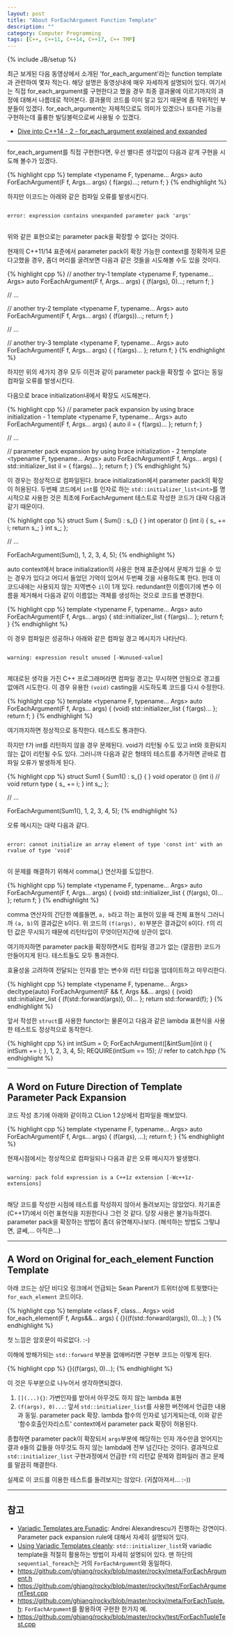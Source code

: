 ```yaml
---
layout: post
title: "About ForEachArgument Function Template"
description: ""
category: Computer Programming
tags: [C++, C++11, C++14, C++17, C++ TMP]
---
```

{% include JB/setup %}

최근 보게된 다음 동영상에서 소개된 'for_each_argument'라는 function template과 관련하여 몇자 적는다. 해당 설명은 동영상내에 매우 자세하게 설명되어 있다. 여기서는 직접 for_each_argument를 구현한다고 했을 경우 최종 결과물에 이르기까지의 과정에 대해서 나름데로 적어본다. 결과물의 코드를 이미 알고 있기 때문에 좀 작위적인 부분들이 있겠다. for_each_argument는 자체적으로도 의미가 있겠으나 또다른 기능을 구현하는데 훌륭한 빌딩블럭으로써 사용될 수 있겠다.

+ [Dive into C++14 - 2 - for_each_argument explained and expanded](https://www.youtube.com/watch?v=Za92Tz_g0zQ)

---

for_each_argument를 직접 구현한다면, 우선 별다른 생각없이 다음과 같게 구현을 시도해 볼수가 있겠다.
 
{% highlight cpp %}
template <typename F, typename... Args>
auto ForEachArgument(F f, Args... args)
{
   f(args)...;
   return f;
}
{% endhighlight %}

하지만 이코드는 아래와 같은 컴파일 오류를 발생시킨다.
<pre>
<code>
error: expression contains unexpanded parameter pack 'args'
</code>
</pre>
위와 같은 표현으로는 parameter pack을 확장할 수 없다는 것이다.

현재의 C++11/14 표준에서 parameter pack이 확장 가능한 context를 정확하게 모른다고했을 경우, 좀더 머리를 굴려보면 다음과 같은 것들을 시도해볼 수도 있을 것이다.

{% highlight cpp %}
// another try-1
template <typename F, typename... Args>
auto ForEachArgument(F f, Args... args)
{
    (f(args), 0)...;
    return f;
}

// ...

// another try-2
template <typename F, typename... Args>
auto ForEachArgument(F f, Args... args)
{
    (f(args))...;
    return f;
}

// ...

// another try-3
template <typename F, typename... Args>
auto ForEachArgument(F f, Args... args)
{
    { f(args)... };
    return f;
}
{% endhighlight %}

하지만 위의 세가지 경우 모두 이전과 같이 parameter pack을 확장할 수 없다는 동일 컴파일 오류를 발생시킨다.

다음으로 brace initialization내에서 확장도 시도해본다.

{% highlight cpp %}
// parameter pack expansion by using brace initialization - 1
template <typename F, typename... Args>
auto ForEachArgument(F f, Args... args)
{
    auto il = { f(args)... };
    return f;
}

// ...

// parameter pack expansion by using brace initialization - 2
template <typename F, typename... Args>
auto ForEachArgument(F f, Args... args)
{
    std::initializer_list<int> il = { f(args)... };
    return f;
}
{% endhighlight %}

이 경우는 정상적으로 컴파일된다. brace initialization에서 parameter pack의 확장이 허용된다. 두번째 코드에서 `int`를 인자로 하는 `std::initializer_list<int>`를 명시적으로 사용한 것은 최초에 ForEachArgument 테스트로 작성한 코드가 대략 다음과 같기 때문이다.

{% highlight cpp %}
struct Sum
{
    Sum() : s_{} { }
    int operator () (int i)
    {
        s_ += i;
        return s_;
    }
    int s_;
};

// ...

ForEachArgument(Sum(), 1, 2, 3, 4, 5);
{% endhighlight %}

auto context에서 brace initialization의 사용은 현재 표준상에서 문제가 있을 수 있는 경우가 있다고 어디서 들었던 기억이 있어서 두번째 것을 사용하도록 한다. 헌데 이 코드내에는 사용되지 않는 지역변수 `il`이 1개 있다. redundant한 이름이기에 변수 이름을 제거해서 다음과 같이 이름없는 객체를 생성하는 것으로 코드를 변경한다.

{% highlight cpp %}
template <typename F, typename... Args>
auto ForEachArgument(F f, Args... args)
{
    std::initializer_list<int> { f(args)... };
    return f;
}
{% endhighlight %}

이 경우 컴파일은 성공하나 아래와 같은 컴파일 경고 메시지가 나타난다.
<pre>
<code>
warning: expression result unused [-Wunused-value]
</code>
</pre>

제대로된 생각을 가진 C++ 프로그래머라면 컴파일 경고는 무시하면 안됨으로 경고를 없애려 시도한다. 이 경우 유용한 `(void)` casting을 시도하도록 코드를 다시 수정한다.

{% highlight cpp %}
template <typename F, typename... Args>
auto ForEachArgument(F f, Args... args)
{
    (void) std::initializer_list<int> { f(args)... };
    return f;
}
{% endhighlight %}

여기까지하면 정상적으로 동작한다. 테스트도 통과한다.

하지만 f가 int를 리턴하지 않을 경우 문제된다. void가 리턴될 수도 있고 int와 호환되지 않는 값이 리턴될 수도 있다. 그러니까 다음과 같은 형태의 테스트를 추가하면 곧바로 컴파일 오류가 발생하게 된다.

{% highlight cpp %}
struct Sum1
{
    Sum1() : s_{} { }
    void operator () (int i) // void return type
    {
        s_ += i;
    }
    int s_;
};

// ...

ForEachArgument(Sum1(), 1, 2, 3, 4, 5);
{% endhighlight %}

오류 메시지는 대략 다음과 같다.
<pre>
<code>
error: cannot initialize an array element of type 'const int' with an rvalue of type 'void'
</code>
</pre>

이 문제를 해결하기 위해서 comma(,) 연산자를 도입한다.

{% highlight cpp %}
template <typename F, typename... Args>
auto ForEachArgument(F f, Args... args)
{
    (void) std::initializer_list<int> { (f(args), 0)... };
    return f;
}
{% endhighlight %}

comma 연산자의 간단한 예를들면, `a, b`라고 하는 표현이 있을 때 전체 표현식 그러니까 `(a, b)`의 결과값은 `b`이다. 위 코드의 `(f(args), 0)`부분은 결과값이 `0`이다. `f`의 리턴 값은 무시되기 때문에 리턴타입이 무엇이던지간에 상관이 없다.

여기까지하면 parameter pack을 확장하면서도 컴파일 경고가 없는 (깔끔한) 코드가 만들어지게 된다. 테스트들도 모두 통과한다.

효율성을 고려하여 전달되는 인자를 받는 변수와 리턴 타입을 업데이트하고 마무리한다.

{% highlight cpp %}
template <typename F, typename... Args>
decltype(auto) ForEachArgument(F && f, Args &&... args)
{
    (void) std::initializer_list<int> { (f(std::forward<Args>(args)), 0)... };
    return std::forward<F>(f);
}
{% endhighlight %}

앞서 작성한 `struct`를 사용한 functor는 물론이고 다음과 같은 lambda 표현식을 사용한 테스트도 정상적으로 동작한다.

{% highlight cpp %}
int intSum = 0;
ForEachArgument([&intSum](int i) { intSum += i; }, 1, 2, 3, 4, 5);
REQUIRE(intSum == 15);  // refer to catch.hpp
{% endhighlight %}

---

## A Word on Future Direction of Template Parameter Pack Expansion

코드 작성 초기에 아래와 같이하고 CLion 1.2상에서 컴파일을 해보았다.
 
{% highlight cpp %}
template <typename F, typename... Args>
auto ForEachArgument(F f, Args... args)
{
   (f(args), ...);
   return f;
}
{% endhighlight %}

현재시점에서는 정상적으로 컴파일되나 다음과 같은 오류 메시지가 발생했다.
<pre>
<code>
warning: pack fold expression is a C++1z extension [-Wc++1z-extensions]
</code>
</pre>

해당 코드를 작성한 시점에 테스트를 작성하지 않아서 돌려보지는 않았었다. 차기표준(C++17)에서 이런 표현식을 지원한다나 그런 것 같다. 당장 사용은 불가능하겠다. parameter pack을 확장하는 방법이 좀더 유연해지나보다. (해석하는 방법도 그렇냐면, 글쎄,... 아직은...)

---

## A Word on Original for_each_element Function Template

아래 코드는 상단 비디오 링크에서 언급되는 Sean Parent가 트위터상에 트윗했다는 `for_each_element` 코드이다.

{% highlight cpp %}
template <class F, class... Args>
void for_each_element(F f, Args&&... args) {
    [](...){}((f(std::forward<Args>(args)), 0)...);
}
{% endhighlight %}

첫 느낌은 암호문이 따로없다. :-)

이해에 방해가되는 `std::forward` 부분을 없애버리면 구현부 코드는 이렇게 된다.

{% highlight cpp %}
    [](...){}((f(args), 0)...);
{% endhighlight %}

이 것은 두부분으로 나누어서 생각하면되겠다.

1. `[](...){}`: 가변인자를 받아서 아무것도 하지 않는 lambda 표현
1. `(f(args), 0)...`: 앞서 `std::initializer_list`를 사용한 버전에서 언급한 내용과 동일. parameter pack 확장. lambda 함수의 인자로 넘기게되는데, 이와 같은 '함수호출인자리스트' context에서 parameter pack 확장이 허용된다.

종합하면 parameter pack이 확장되서 `args`부분에 해당하는 인자 개수만큼 얻어지는 결과 `0`들의 값들을 아무것도 하지 않는 lambda에 전부 넘긴다는 것이다. 결과적으로 `std::initializer_list` 구현과정에서 언급한 `f`의 리턴값 문제와 컴파일러 경고 문제를 말끔히 해결한다.

실제로 이 코드를 이용한 테스트를 돌려보지는 않았다. (귀찮아져서... :-))
 
---

## 참고
+ [Variadic Templates are Funadic](https://channel9.msdn.com/Events/GoingNative/GoingNative-2012/Variadic-Templates-are-Funadic): Andrei Alexandrescu가 진행하는 강연이다. Parameter pack expansion rule에 대해서 자세히 설명되어 있다.
+ [Using Variadic Templates cleanly](http://florianjw.de/en/variadic_templates.html): `std::initializer_list`와 variadic template을 적절히 활용하는 방법이 자세히 설명되어 있다. 맨 하단의 `sequential_foreach`는 거의 `ForEachArgument`와 동일하다.   
+ <https://github.com/ghjang/rocky/blob/master/rocky/meta/ForEachArgument.h>
+ <https://github.com/ghjang/rocky/blob/master/rocky/test/ForEachArgumentTest.cpp>
+ <https://github.com/ghjang/rocky/blob/master/rocky/meta/ForEachTuple.h>: `ForEachArgument`를 활용하여 구현한 한가지 예.
+ <https://github.com/ghjang/rocky/blob/master/rocky/test/ForEachTupleTest.cpp>

